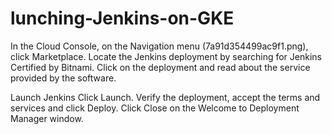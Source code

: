 # lunching-Jenkins-on-GKE


In the Cloud Console, on the Navigation menu (7a91d354499ac9f1.png), click Marketplace.
Locate the Jenkins deployment by searching for Jenkins Certified by Bitnami.
Click on the deployment and read about the service provided by the software.

Launch Jenkins
Click Launch.
Verify the deployment, accept the terms and services and click Deploy.
Click Close on the Welcome to Deployment Manager window.
